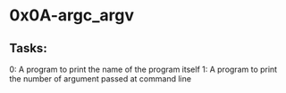 # 0x0A-argc_argv

## Tasks:
0: A program to print the name of the program itself
1: A program to print the number of argument passed at command line
